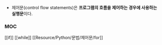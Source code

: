 + 제어문(control flow statements)은 **프로그램의 흐름을 제어하는 경우에 사용하는 실행문**이다.
### MOC
[[if]]
[[while]]
[[Resource/Python/문법/제어문/for]]
